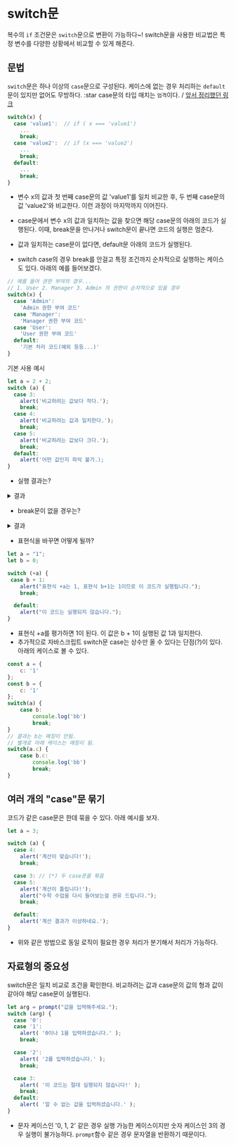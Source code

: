 # switch문
복수의 `if` 조건문은 `switch`문으로 변환이 가능하다~!
switch문을 사용한 비교법은 특정 변수를 다양한 상황에서 비교할 수 있게 해준다.

## 문법
`switch`문은 하나 이상의 `case`문으로 구성된다.
케이스에 없는 경우 처리하는 `default`문이 있지만 없어도 무방하다.
:star case문의 타입 매치는 `엄격`이다. / [앞서 정리했던 링크](https://github.com/dkaskgkdua/javascript-study/blob/main/part1-core-javascript/%EC%9E%90%EB%B0%94%EC%8A%A4%ED%81%AC%EB%A6%BD%ED%8A%B8%20%EA%B8%B0%EB%B3%B8/2.10_if%EB%AC%B8.md#3-switch)

```js
switch(x) {
  case 'value1':  // if ( x === 'value1')
    ...
    break;
  case 'value2':  // if (x === 'value2')
    ...
    break;
  default:
    ...
    break;
}
```

* 변수 x의 값과 첫 번째 case문의 값 'value1'를 일치 비교한 후, 두 번째 case문의 값 'value2'와 비교한다. 이런 과정이 마지막까지 이어진다.
* case문에서 변수 x의 값과 일치하는 값을 찾으면 해당 case문의 아래의 코드가 실행된다. 이때, break문을 만나거나 switch문이 끝나면 코드의 실행은 멈춘다.
* 값과 일치하는 case문이 없다면, default문 아래의 코드가 실행된다.

* switch case의 경우 break를 안걸고 특정 조건까지 순차적으로 실행하는 케이스도 있다. 아래의 예를 들어보겠다.

```js
// 예를 들어 권한 부여의 경우...
// 1. User 2. Manager 3. Admin 의 권한이 순차적으로 있을 경우
switch(x) {
  case 'Admin':
    'Admin 권한 부여 코드'
  case 'Manager':
    'Manager 권한 부여 코드'
  case 'User':
    'User 권한 부여 코드'
  default:
    '기본 처리 코드(예외 등등...)'
}
```

기본 사용 예시
```js
let a = 2 + 2;
switch (a) {
  case 3:
    alert('비교하려는 값보다 작다.');
    break;
  case 4:
    alert('비교하려는 값과 일치한다.');
    break;
  case 5:
    alert('비교하려는 값보다 크다.');
    break;
  default:
    alert('어떤 값인지 파악 불가.);
}
```
* 실행 결과는?
<details>
  <summary>결과</summary>
  alert('비교하려는 값과 일치한다.');
</details>

* break문이 없을 경우는?
<details>
  <summary>결과</summary>
  alert('비교하려는 값과 일치한다.');<br>
  alert('비교하려는 값보다 크다.');<br>
  alert('어떤 값인지 파악 불가.);
</details>

* 표현식을 바꾸면 어떻게 될까?
```js
let a = "1";
let b = 0;

switch (+a) {
 case b + 1:
    alert("표현식 +a는 1, 표현식 b+1는 1이므로 이 코드가 실행됩니다.");
    break;

  default:
    alert("이 코드는 실행되지 않습니다.");
}
```
* 표현식 +a를 평가하면 1이 된다. 이 값은 b + 1이 실행된 값 1과 일치한다.
* 추가적으로 자바스크립트 switch문 case는 상수만 올 수 있다는 단점(?)이 있다. 아래의 케이스로 볼 수 있다.
```js
const a = {
    c: '1'
};
const b = {
    c: '1'
};
switch(a) {
    case b:
        console.log('bb')
        break;
}
// 결과는 b는 매칭이 안됨.
// 별개로 아래 케이스는 매칭이 됨.
switch(a.c) {
    case b.c:
        console.log('bb')
        break;
}
```


## 여러 개의 "case"문 묶기
코드가 같은 case문은 한데 묶을 수 있다. 아래 예시를 보자.
```js
let a = 3;

switch (a) {
  case 4:
    alert('계산이 맞습니다!');
    break;

  case 3: // (*) 두 case문을 묶음
  case 5:
    alert('계산이 틀립니다!');
    alert("수학 수업을 다시 들어보는걸 권유 드립니다.");
    break;

  default:
    alert('계산 결과가 이상하네요.');
}
```
* 위와 같은 방법으로 동일 로직이 필요한 경우 처리가 분기해서 처리가 가능하다.

## 자료형의 중요성
switch문은 일치 비교로 조건을 확인한다. 비교하려는 값과 case문의 값의 형과 값이 같아야 해당 case문이 실행된다.
```js
let arg = prompt("값을 입력해주세요.");
switch (arg) {
  case '0':
  case '1':
    alert( '0이나 1을 입력하셨습니다.' );
    break;

  case '2':
    alert( '2를 입력하셨습니다.' );
    break;

  case 3:
    alert( '이 코드는 절대 실행되지 않습니다!' );
    break;
  default:
    alert( '알 수 없는 값을 입력하셨습니다.' );
}
```
* 문자 케이스인 '0, 1, 2' 같은 경우 실행 가능한 케이스이지만 숫자 케이스인 3의 경우 실행이 불가능하다. `prompt`함수 같은 경우 문자열을 반환하기 때문이다.

